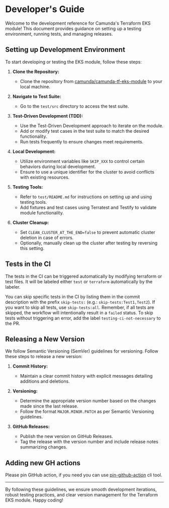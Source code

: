 # Developer's Guide

Welcome to the development reference for Camunda's Terraform EKS module! This document provides guidance on setting up a testing environment, running tests, and managing releases.

## Setting up Development Environment

To start developing or testing the EKS module, follow these steps:

1. **Clone the Repository:**
   - Clone the repository from [camunda/camunda-tf-eks-module](https://github.com/camunda/camunda-tf-eks-module) to your local machine.

2. **Navigate to Test Suite:**
   - Go to the `test/src` directory to access the test suite.

3. **Test-Driven Development (TDD):**
   - Use the Test-Driven Development approach to iterate on the module.
   - Add or modify test cases in the test suite to match the desired functionality.
   - Run tests frequently to ensure changes meet requirements.

4. **Local Development:**
   - Utilize environment variables like `SKIP_XXX` to control certain behaviors during local development.
   - Ensure to use a unique identifier for the cluster to avoid conflicts with existing resources.

5. **Testing Tools:**
   - Refer to `test/README.md` for instructions on setting up and using testing tools.
   - Add fixtures and test cases using Terratest and Testify to validate module functionality.

6. **Cluster Cleanup:**
   - Set `CLEAN_CLUSTER_AT_THE_END=false` to prevent automatic cluster deletion in case of errors.
   - Optionally, manually clean up the cluster after testing by reversing this setting.

## Tests in the CI

The tests in the CI can be triggered automatically by modifying terraform or test files.
It will be labeled either `test` or `terraform` automatically by the labeler.

You can skip specific tests in the CI by listing them in the commit description with the prefix `skip-tests:` (e.g.: `skip-tests:Test1,Test2`).
If you want to skip all tests, use `skip-tests:all`.
Remember, if all tests are skipped, the workflow will intentionally result in a `failed` status.
To skip tests without triggering an error, add the label `testing-ci-not-necessary` to the PR.

## Releasing a New Version

We follow Semantic Versioning (SemVer) guidelines for versioning. Follow these steps to release a new version:

1. **Commit History:**
   - Maintain a clear commit history with explicit messages detailing additions and deletions.

2. **Versioning:**
   - Determine the appropriate version number based on the changes made since the last release.
   - Follow the format `MAJOR.MINOR.PATCH` as per Semantic Versioning guidelines.

3. **GitHub Releases:**
   - Publish the new version on GitHub Releases.
   - Tag the release with the version number and include release notes summarizing changes.

## Adding new GH actions

Please pin GitHub action, if you need you can use [pin-github-action](https://github.com/mheap/pin-github-action) cli tool.

---

By following these guidelines, we ensure smooth development iterations, robust testing practices, and clear version management for the Terraform EKS module. Happy coding!
